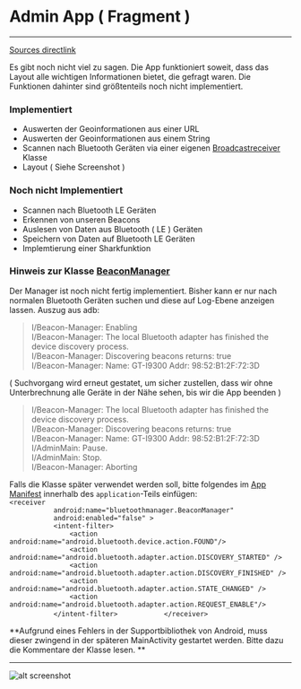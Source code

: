 # Admin App ( Fragment ) 
***
[Sources directlink](https://github.com/SharedKnowledge/SharkOISIndoor/tree/master/adminapp/app/src/main/java)

Es gibt noch nicht viel zu sagen. Die App funktioniert soweit, dass das Layout alle wichtigen Informationen bietet, die gefragt waren. Die Funktionen dahinter sind größtenteils noch nicht implementiert.  
### Implementiert
* Auswerten der Geoinformationen aus einer URL
* Auswerten der Geoinformationen aus einem String
* Scannen nach Bluetooth Geräten via einer eigenen [Broadcastreceiver](https://developer.android.com/reference/android/content/BroadcastReceiver.html) Klasse 
* Layout ( Siehe Screenshot )

### Noch nicht Implementiert
* Scannen nach Bluetooth LE Geräten 
* Erkennen von unseren Beacons
* Auslesen von Daten aus Bluetooth ( LE ) Geräten
* Speichern von Daten auf Bluetooth LE Geräten
* Implemtierung einer Sharkfunktion 

### Hinweis zur Klasse [BeaconManager](https://github.com/SharedKnowledge/SharkOISIndoor/blob/master/adminapp/app/src/main/java/bluetoothmanager/BeaconManager.java) 
Der Manager ist noch nicht fertig implementiert. Bisher kann er nur nach normalen Bluetooth Geräten suchen und diese auf Log-Ebene anzeigen lassen.  Auszug aus adb:  
> I/Beacon-Manager: Enabling  
I/Beacon-Manager: The local Bluetooth adapter has finished the device discovery process.  
I/Beacon-Manager: Discovering beacons returns: true  
I/Beacon-Manager: Name: GT-I9300 Addr: 98:52:B1:2F:72:3D 

( Suchvorgang wird erneut gestatet, um sicher zustellen, dass wir ohne Unterbrechnung alle Geräte in der Nähe sehen, bis wir die App beenden )
> I/Beacon-Manager: The local Bluetooth adapter has finished the device discovery process.  
I/Beacon-Manager: Discovering beacons returns: true  
I/Beacon-Manager: Name: GT-I9300 Addr: 98:52:B1:2F:72:3D  
I/AdminMain: Pause.  
I/AdminMain: Stop.  
I/Beacon-Manager: Aborting  

Falls die Klasse später verwendet werden soll, bitte folgendes im [App Manifest](https://developer.android.com/guide/topics/manifest/manifest-intro.html) innerhalb des `application`-Teils einfügen:  
`<receiver`  
`           android:name="bluetoothmanager.BeaconManager"`  
`           android:enabled="false" >`  
`           <intent-filter>`  
`               <action android:name="android.bluetooth.device.action.FOUND"/>`  
`               <action android:name="android.bluetooth.adapter.action.DISCOVERY_STARTED" />`  
`               <action android:name="android.bluetooth.adapter.action.DISCOVERY_FINISHED" />`  
`               <action android:name="android.bluetooth.adapter.action.STATE_CHANGED" />`  
`               <action android:name="android.bluetooth.adapter.action.REQUEST_ENABLE"/>`  
`           </intent-filter>` 
`           </receiver>` 

**Aufgrund eines Fehlers in der Supportbibliothek von Android, muss dieser zwingend in der späteren MainActivity gestartet werden. Bitte dazu die Kommentare der Klasse lesen. **

***

![alt screenshot](http://i.imgur.com/gyND5Q9.png)
